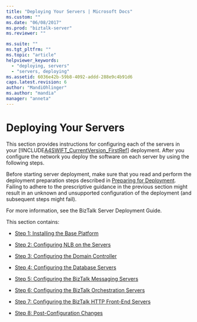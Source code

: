 ```yaml
---
title: "Deploying Your Servers | Microsoft Docs"
ms.custom: ""
ms.date: "06/08/2017"
ms.prod: "biztalk-server"
ms.reviewer: ""

ms.suite: ""
ms.tgt_pltfrm: ""
ms.topic: "article"
helpviewer_keywords: 
  - "deploying, servers"
  - "servers, deploying"
ms.assetid: 6036e42b-59b8-4092-addd-288e9c4b91d6
caps.latest.revision: 6
author: "MandiOhlinger"
ms.author: "mandia"
manager: "anneta"
---
```

# Deploying Your Servers
This section provides instructions for configuring each of the servers in your [!INCLUDE[A4SWIFT_CurrentVersion_FirstRef](../../includes/a4swift-currentversion-firstref-md.md)] deployment. After you configure the network you deploy the software on each server by using the following steps.  
  
 Before starting server deployment, make sure that you read and perform the deployment preparation steps described in [Preparing for Deployment](../../adapters-and-accelerators/accelerator-swift/preparing-for-deployment.md). Failing to adhere to the prescriptive guidance in the previous section might result in an unknown and unsupported configuration of the deployment (and subsequent steps might fail).  
  
 For more information, see the BizTalk Server Deployment Guide.  
  
 This section contains:  
  
-   [Step 1: Installing the Base Platform](../../adapters-and-accelerators/accelerator-swift/step-1-installing-the-base-platform.md)  
  
-   [Step 2: Configuring NLB on the Servers](../../adapters-and-accelerators/accelerator-swift/step-2-configuring-nlb-on-the-servers.md)  
  
-   [Step 3: Configuring the Domain Controller](../../adapters-and-accelerators/accelerator-swift/step-3-configuring-the-domain-controller.md)  
  
-   [Step 4: Configuring the Database Servers](../../adapters-and-accelerators/accelerator-swift/step-4-configuring-the-database-servers.md)  
  
-   [Step 5: Configuring the BizTalk Messaging Servers](../../adapters-and-accelerators/accelerator-swift/step-5-configuring-the-biztalk-messaging-servers.md)  
  
-   [Step 6: Configuring the BizTalk Orchestration Servers](../../adapters-and-accelerators/accelerator-swift/step-6-configuring-the-biztalk-orchestration-servers.md)  
  
-   [Step 7: Configuring the BizTalk HTTP Front-End Servers](../../adapters-and-accelerators/accelerator-swift/step-7-configuring-the-biztalk-http-front-end-servers.md)  
  
-   [Step 8: Post-Configuration Changes](../../adapters-and-accelerators/accelerator-swift/step-8-post-configuration-changes.md)
